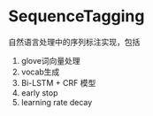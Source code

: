 # SequenceTagging
自然语言处理中的序列标注实现，包括
1. glove词向量处理
2. vocab生成
3. Bi-LSTM + CRF 模型
4. early stop
5. learning rate decay
